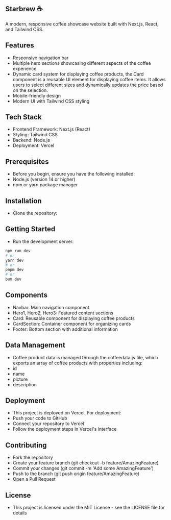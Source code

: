 ## Starbrew ☕
A modern, responsive coffee showcase website built with Next.js, React, and Tailwind CSS.

## Features

- Responsive navigation bar
- Multiple hero sections showcasing different aspects of the coffee experience
- Dynamic card system for displaying coffee products, the Card component is a reusable UI element for displaying coffee items. It allows users to select different sizes and dynamically updates the price based on the selection.
- Mobile-friendly design
- Modern UI with Tailwind CSS styling

## Tech Stack

- Frontend Framework: Next.js (React)
- Styling: Tailwind CSS
- Backend: Node.js
- Deployment: Vercel

## Prerequisites
- Before you begin, ensure you have the following installed:
- Node.js (version 14 or higher)
- npm or yarn package manager

## Installation

- Clone the repository:

## Getting Started

- Run the development server:

```bash
npm run dev
# or
yarn dev
# or
pnpm dev
# or
bun dev
```
## Components

- Navbar: Main navigation component
- Hero1, Hero2, Hero3: Featured content sections
- Card: Reusable component for displaying coffee products
- CardSection: Container component for organizing cards
- Footer: Bottom section with additional information

## Data Management
- Coffee product data is managed through the coffeedata.js file, which exports an array of coffee products with properties including:
- id
- name
- picture
- description

## Deployment
- This project is deployed on Vercel. For deployment:
- Push your code to GitHub
- Connect your repository to Vercel
- Follow the deployment steps in Vercel's interface

## Contributing
- Fork the repository
- Create your feature branch (git checkout -b feature/AmazingFeature)
- Commit your changes (git commit -m 'Add some AmazingFeature')
- Push to the branch (git push origin feature/AmazingFeature)
- Open a Pull Request

## License
- This project is licensed under the MIT License - see the LICENSE file for details